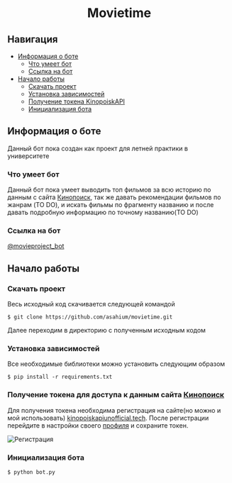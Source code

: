 <div align="center">
  <h1>Movietime</h1>
</div>

## Навигация

* [Информация о боте](#главная-информация)
  * [Что умеет бот](#функционал)
  * [Ссылка на бот](#ссылка)
* [Начало работы](#начало-работы)
  * [Скачать проект](#скачивание-проекта)
  * [Установка зависимостей](#установка-зависимостей)
  * [Получение токена KinopoiskAPI](#получение-токена-kinopoiskapi)
  * [Инициализация бота](#инициализация-бота)

## Информация о боте
Данный бот пока создан как проект для летней практики в университете

### Что умеет бот
Данный бот пока умеет выводить топ фильмов за всю историю по данным с сайта [Кинопоиск](https://www.kinopoisk.ru), так же давать рекомендации фильмов по жанрам (TO DO), и искать фильмы по фрагменту названию и после давать подробную информацию по точному названию(TO DO)

### Ссылка на бот
[@movieproject_bot](http://t.me/movieproject_bot)

## Начало работы

### Скачать проект
Весь исходный код скачивается следующей командой
```
$ git clone https://github.com/asahium/movietime.git
```
Далее переходим в директорию с полученным исходным кодом

### Установка зависимостей
Все необходимые библиотеки можно установить следующим образом
```
$ pip install -r requirements.txt
```

### Получение токена для доступа к данным сайта [Кинопоиск](https://www.kinopoisk.ru)
Для получения токена необходима регистрация на сайте(но можно и мой использовать)
<a href="https://kinopoiskapiunofficial.tech/signup">kinopoiskapiunofficial.tech</a>.
После регистрации перейдите в настройки своего <a href="https://kinopoiskapiunofficial.tech/user">профиля</a> и сохраните токен.

<img align="center" src="https://i.imgur.com/QkXRQ9t.png" alt="Регистрация">

### Инициализация бота
```
$ python bot.py
```
